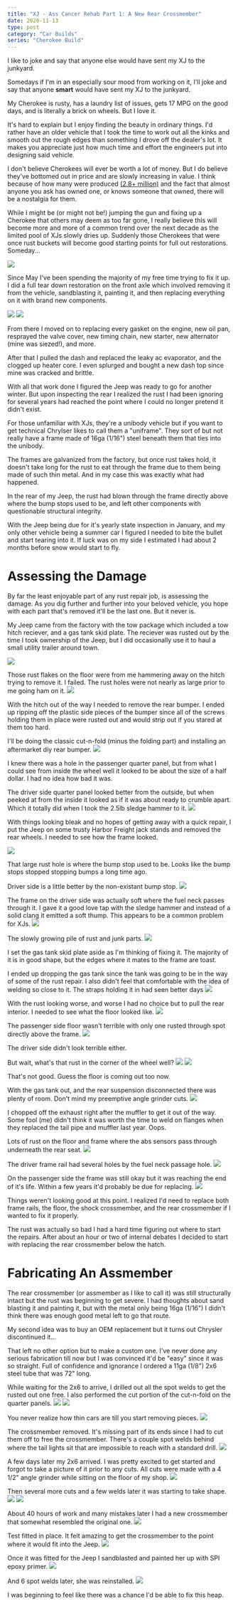 ```yaml
---
title: "XJ - Ass Cancer Rehab Part 1: A New Rear Crossmember"
date: 2020-11-13
type: post
category: "Car Builds"
series: "Cherokee Build"
---
```



I like to joke and say that anyone else would have sent my XJ to the junkyard. 

Somedays if I'm in an especially sour mood from working on it, I'll joke and say that anyone **smart** would have sent my XJ to the junkyard.

My Cherokee is rusty, has a laundry list of issues, gets 17 MPG on the good days, and is literally a brick on wheels. But I love it.

It's hard to explain but I enjoy finding the beauty in ordinary things. I'd rather have an older vehicle that I took the time to work out all the kinks and smooth out the rough edges than something I drove off the dealer's lot. It makes you appreciate just how much time and effort the engineers put into designing said vehicle.  

I don't believe Cherokees will ever be worth a lot of money. But I do believe they've bottomed out in price and are slowly increasing in value. I think because of how many were produced [(2.8+ million)](http://www.yuccaman.com/jeep/history.html) and the fact that almost anyone you ask has owned one, or knows someone that owned, there will be a nostalgia for them. 

While I might be (or might not be!) jumping the gun and fixing up a Cherokee that others may deem as too far gone, I really believe this will become more and more of a common trend over the next decade as the limited pool of XJs slowly dries up. Suddenly those Cherokees that were once rust buckets will become good starting points for full out restorations. Someday...

![](images/1.jpg)

Since May I've been spending the majority of my free time trying to fix it up. I did a full tear down restoration on the front axle which involved removing it from the vehicle, sandblasting it, painting it, and then replacing everything on it with brand new components.

![](images/2.jpg)
![](images/3.jpg)

From there I moved on to replacing every gasket on the engine, new oil pan, resprayed the valve cover, new timing chain, new starter, new alternator (mine was siezed!), and more. 

After that I pulled the dash and replaced the leaky ac evaporator, and the clogged up heater core. I even splurged and bought a new dash top since mine was cracked and brittle.

With all that work done I figured the Jeep was ready to go for another winter. But upon inspecting the rear I realized the rust I had been ignoring for several years had reached the point where I could no longer pretend it didn't exist.

For those unfamiliar with XJs, they're a unibody vehicle but if you want to get technical Chrylser likes to call them a "uniframe". They sort of but not really have a frame made of 16ga (1/16") steel beneath them that ties into the unibody. 

The frames are galvanized from the factory, but once rust takes hold, it doesn't take long for the rust to eat through the frame due to them being made of such thin metal. And in my case this was exactly what had happened.

In the rear of my Jeep, the rust had blown through the frame directly above where the bump stops used to be, and left other components with questionable structural integrity.

With the Jeep being due for it's yearly state inspection in January, and my only other vehicle being a summer car I figured I needed to bite the bullet and start tearing into it. If luck was on my side I estimated I had about 2 months before snow would start to fly.

# Assessing the Damage

By far the least enjoyable part of any rust repair job, is assessing the damage. As you dig further and further into your beloved vehicle, you hope with each part that's removed it'll be the last one. But it never is. 

My Jeep came from the factory with the tow package which included a tow hitch reciever, and a gas tank skid plate. The reciever was rusted out by the time I took ownership of the Jeep, but I did occasionally use it to haul a small utility trailer around town. 

![](images/4.jpg)

Those rust flakes on the floor were from me hammering away on the hitch trying to remove it. I failed. The rust holes were not nearly as large prior to me going ham on it.
![](images/5.jpg)

With the hitch out of the way I needed to remove the rear bumper. I ended up ripping off the plastic side pieces of the bumper since all of the screws holding them in place were rusted out and would strip out if you stared at them too hard.

I'll be doing the classic cut-n-fold (minus the folding part) and installing an aftermarket diy rear bumper.
![](images/6.jpg)

I knew there was a hole in the passenger quarter panel, but from what I could see from inside the wheel well it looked to be about the size of a half dollar. I had no idea how bad it was.

The driver side quarter panel looked better from the outside, but when peeked at from the inside it looked as if it was about ready to crumble apart. Which it totally did when I took the 2.5lb sledge hammer to it.
![](images/7.jpg)

With things looking bleak and no hopes of getting away with a quick repair, I put the Jeep on some trusty Harbor Freight jack stands and removed the rear wheels. I needed to see how the frame looked.

![](images/8.jpg)

That large rust hole is where the bump stop used to be. Looks like the bump stops stopped stopping bumps a long time ago.

Driver side is a little better by the non-existant bump stop.
![](images/9.jpg)

The frame on the driver side was actually soft where the fuel neck passes through it. I gave it a good love tap with the sledge hammer and instead of a solid clang it emitted a soft thump. This appears to be a common problem for XJs.
![](images/10.jpg)

The slowly growing pile of rust and junk parts. 
![](images/11.jpg)

I set the gas tank skid plate aside as I'm thinking of fixing it. The majority of it is in good shape, but the edges where it mates to the frame are toast.

I ended up dropping the gas tank since the tank was going to be in the way of some of the rust repair. I also didn't feel that comfortable with the idea of welding so close to it. The straps holding it in had seen better days
![](images/12.jpg)

With the rust looking worse, and worse I had no choice but to pull the rear interior. I needed to see what the floor looked like.
![](images/13.jpg)

The passenger side floor wasn't terrible with only one rusted through spot directly above the frame.
![](images/14.jpg)

The driver side didn't look terrible either. 

But wait, what's that rust in the corner of the wheel well?
![](images/15.jpg)
![](images/16.jpg)

That's not good. Guess the floor is coming out too now.

With the gas tank out, and the rear suspension disconnected there was plenty of room. Don't mind my preemptive angle grinder cuts. 
![](images/17.jpg)

I chopped off the exhaust right after the muffler to get it out of the way. Some fool (me) didn't think it was worth the time to weld on flanges when they replaced the tail pipe and muffler last year. Oops.

Lots of rust on the floor and frame where the abs sensors pass through underneath the rear seat.
![](images/18.jpg)

The driver frame rail had several holes by the fuel neck passage hole.
![](images/19.jpg)

On the passenger side the frame was still okay but it was reaching the end of it's life. Within a few years it'd probably be due for replacing.
![](images/20.jpg)

Things weren't looking good at this point. I realized I'd need to replace both frame rails, the floor, the shock crossmember, and the rear crossmember if I wanted to fix it properly. 

The rust was actually so bad I had a hard time figuring out where to start the repairs. After about an hour or two of internal debates I decided to start with replacing the rear crossmember below the hatch.

# Fabricating An Assmember

The rear crossmember (or assmember as I like to call it) was still structurally intact but the rust was beginning to get severe. I had thoughts about sand blasting it and painting it, but with the metal only being 16ga (1/16") I didn't think there was enough good metal left to go that route.

My second idea was to buy an OEM replacement but it turns out Chrysler discontinued it...

That left no other option but to make a custom one. I've never done any serious fabrication till now but I was convinced it'd be "easy" since it was so straight. Full of confidence and ignorance I ordered a 11ga (1/8") 2x6 steel tube that was 72" long.

While waiting for the 2x6 to arrive, I drilled out all the spot welds to get the rusted out one free. I also performed the cut portion of the cut-n-fold on the quarter panels.
![](images/21.jpg)
![](images/22.jpg)

You never realize how thin cars are till you start removing pieces.
![](images/23.jpg)

The crossmember removed. It's missing part of its ends since I had to cut them off to free the crossmember. There's a couple spot welds behind where the tail lights sit that are impossible to reach with a standard drill.
![](images/24.jpg)

A few days later my 2x6 arrived. I was pretty excited to get started and forgot to take a picture of it prior to any cuts. All cuts were made with a 4 1/2" angle grinder while sitting on the floor of my shop.
![](images/25.jpg)

Then several more cuts and a few welds later it was starting to take shape.
![](images/26.jpg)
![](images/27.jpg)

About 40 hours of work and many mistakes later I had a new crossmember that somewhat resembled the original one.
![](images/28.jpg)

Test fitted in place. It felt amazing to get the crossmember to the point where it would fit into the Jeep.
![](images/29.jpg)

Once it was fitted for the Jeep I sandblasted and painted her up with SPI epoxy primer.
![](images/30.jpg)

And 6 spot welds later, she was reinstalled. 
![](images/31.jpg)

I was beginning to feel like there was a chance I'd be able to fix this heap.






